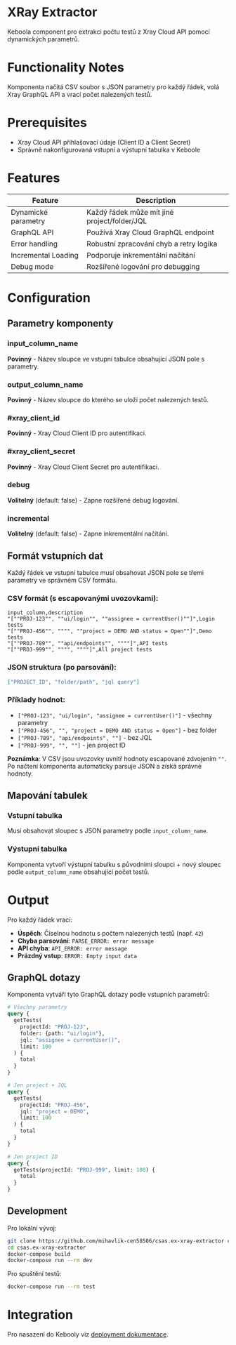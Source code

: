 XRay Extractor
=============

Keboola component pro extrakci počtu testů z Xray Cloud API pomocí dynamických parametrů.

Functionality Notes
===================

Komponenta načítá CSV soubor s JSON parametry pro každý řádek, volá Xray GraphQL API a vrací počet nalezených testů.

Prerequisites
=============

- Xray Cloud API přihlašovací údaje (Client ID a Client Secret)
- Správně nakonfigurovaná vstupní a výstupní tabulka v Keboole

Features
========

| **Feature**             | **Description**                               |
|-------------------------|-----------------------------------------------|
| Dynamické parametry     | Každý řádek může mít jiné project/folder/JQL |
| GraphQL API             | Používá Xray Cloud GraphQL endpoint          |
| Error handling          | Robustní zpracování chyb a retry logika      |
| Incremental Loading     | Podporuje inkrementální načítání             |
| Debug mode              | Rozšířené logování pro debugging             |

Configuration
=============

## Parametry komponenty

### input_column_name
**Povinný** - Název sloupce ve vstupní tabulce obsahující JSON pole s parametry.

### output_column_name  
**Povinný** - Název sloupce do kterého se uloží počet nalezených testů.

### #xray_client_id
**Povinný** - Xray Cloud Client ID pro autentifikaci.

### #xray_client_secret
**Povinný** - Xray Cloud Client Secret pro autentifikaci.

### debug
**Volitelný** (default: false) - Zapne rozšířené debug logování.

### incremental
**Volitelný** (default: false) - Zapne inkrementální načítání.

## Formát vstupních dat

Každý řádek ve vstupní tabulce musí obsahovat JSON pole se třemi parametry ve správném CSV formátu.

### CSV formát (s escapovanými uvozovkami):
```csv
input_column,description
"[""PROJ-123"", ""ui/login"", ""assignee = currentUser()""]",Login tests
"[""PROJ-456"", """", ""project = DEMO AND status = Open""]",Demo tests  
"[""PROJ-789"", ""api/endpoints"", """"]",API tests
"[""PROJ-999"", """", """"]",All project tests
```

### JSON struktura (po parsování):
```json
["PROJECT_ID", "folder/path", "jql query"]
```

### Příklady hodnot:
- `["PROJ-123", "ui/login", "assignee = currentUser()"]` - všechny parametry
- `["PROJ-456", "", "project = DEMO AND status = Open"]` - bez folder  
- `["PROJ-789", "api/endpoints", ""]` - bez JQL
- `["PROJ-999", "", ""]` - jen project ID

**Poznámka**: V CSV jsou uvozovky uvnitř hodnoty escapované zdvojením `""`. Po načtení komponenta automaticky parsuje JSON a získá správné hodnoty.

## Mapování tabulek

### Vstupní tabulka
Musí obsahovat sloupec s JSON parametry podle `input_column_name`.

### Výstupní tabulka
Komponenta vytvoří výstupní tabulku s původními sloupci + nový sloupec podle `output_column_name` obsahující počet testů.

Output
======

Pro každý řádek vrací:
- **Úspěch**: Číselnou hodnotu s počtem nalezených testů (např. `42`)
- **Chyba parsování**: `PARSE_ERROR: error message`
- **API chyba**: `API_ERROR: error message`
- **Prázdný vstup**: `ERROR: Empty input data`

## GraphQL dotazy

Komponenta vytváří tyto GraphQL dotazy podle vstupních parametrů:

```graphql
# Všechny parametry
query {
  getTests(
    projectId: "PROJ-123", 
    folder: {path: "ui/login"}, 
    jql: "assignee = currentUser()", 
    limit: 100
  ) {
    total
  }
}

# Jen project + JQL
query {
  getTests(
    projectId: "PROJ-456", 
    jql: "project = DEMO", 
    limit: 100
  ) {
    total
  }
}

# Jen project ID
query {
  getTests(projectId: "PROJ-999", limit: 100) {
    total
  }
}
```

Development
-----------

Pro lokální vývoj:

```bash
git clone https://github.com/mihavlik-cen58506/csas.ex-xray-extractor csas.ex-xray-extractor
cd csas.ex-xray-extractor
docker-compose build
docker-compose run --rm dev
```

Pro spuštění testů:

```bash
docker-compose run --rm test
```

Integration
===========

Pro nasazení do Kebooly viz [deployment dokumentace](https://developers.keboola.com/extend/component/deployment/).